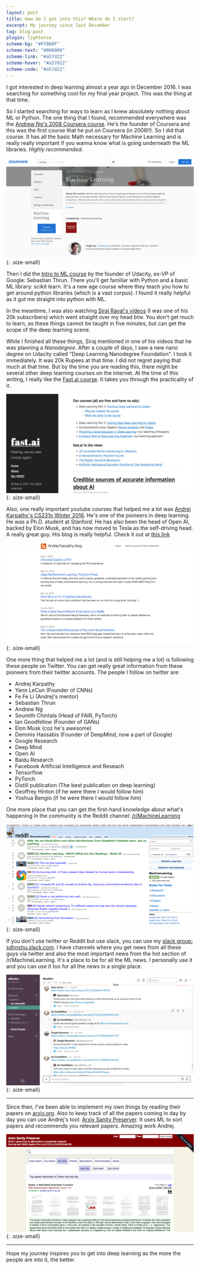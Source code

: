 ```yaml
---
layout: post
title: How do I get into this? Where do I start?
excerpt: My journey since last December
tag: blog-post
plugin: lightense
scheme-bg: "#FFB60F"
scheme-text: "#000000"
scheme-link: "#a57d22"
scheme-hover: "#a57d22"
scheme-code: "#a57d22"
---
```


I got interested in deep learning almost a year ago in December 2016. I was searching for something cool for my final year project. This was _the_ thing at that time. 

So I started searching for ways to learn as I knew absolutely nothing about ML or Python. The one thing that I found, recommended everywhere was the [Andrew Ng's 2008 Coursera course](https://www.coursera.org/learn/machine-learning). He's the founder of Coursera and this was the first course that he put on Coursera (in 2008!!). So I did that course. It has all the basic Math necessary for Machine Learning and is really really important if you wanna know what is going underneath the ML libraries. _Highly recommended_.

![Andrew Ng Coursera](assets/img/ng-coursera.png){: .size-small}

Then I did the [Intro to ML course](https://in.udacity.com/course/intro-to-machine-learning--ud120) by the founder of Udacity, ex-VP of Google: Sebastian Thrun. There you'll get familiar with Python and a basic ML library: scikit learn. It's a new age course where they teach you how to get around python libraries (which is a vast corpus). I found it really helpful as it got me straight into python with ML.

In the meantime, I was also watching [Siraj Raval's videos](https://www.youtube.com/channel/UCWN3xxRkmTPmbKwht9FuE5A) (I was one of his 20k subscribers) which went straight over my head btw. You don't get much to learn, as these things cannot be taught in five minutes, but can get the scope of the deep learning scene.

While I finished all these things, Siraj mentioned in one of his videos that he was planning a _Nanodegree_. After a couple of days, I saw a new nano degree on Udacity called "Deep Learning Nanodegree Foundation". I took it immediately. It was 20k Rupees at that time. I did not regret paying that much at that time. But by the time you are reading this, there might be several other deep learning courses on the internet. At the time of this writing, I really like the [Fast.ai course](http://course.fast.ai/). It takes you through the practicality of it.

![Fast.ai](assets/img/fastai.png){: .size-small}

Also, one really important youtube courses that helped me a lot was [Andrej Karpathy's CS231n Winter 2016](https://www.youtube.com/watch?v=NfnWJUyUJYU&list=PLkt2uSq6rBVctENoVBg1TpCC7OQi31AlC). He's one of the pioneers in deep learning. He was a Ph.D. student at Stanford. He has also been the head of Open AI, backed by Elon Musk, and has now moved to Tesla as the self-driving head. A really great guy. His blog is really helpful. Check it out at [this link](https://karpathy.github.io/)

![Karpathy blog](assets/img/karpathy-blog.png){: .size-small}

One more thing that helped me a lot (and is still helping me a lot) is following these people on Twitter. You can get really great information from these pioneers from their twitter accounts. The people I follow on twitter are:
- Andrej Karpathy
- Yann LeCun (Founder of CNNs)
- Fe Fe Li (Andrej's mentor)
- Sebastian Thrun
- Andrew Ng
- Soumith Chintala (Head of FAIR, PyTorch)
- Ian Goodfellow (Founder of GANs)
- Elon Musk (coz he's awesome)
- Demmis Hassabis (Founder of DeepMind, now a part of Google)
- Google Research
- Deep Mind
- Open AI
- Baidu Research
- Facebook Artificial Intelligence and Reseach
- Tensorflow
- PyTorch
- Distill publication (The best publication on deep learning)
- Geoffrey Hinton (if he were there I would follow him)
- Yoshua Bengio (if he were there I would follow him)

One more place that you can get the first-hand knowledge about what's happening in the community is the Reddit channel: [/r/MachineLearning](https://www.reddit.com/r/MachineLearning/)

![Reddit ML](assets/img/reddit-ml.png){: .size-small}

If you don't use twitter or Reddit but use slack, you can use my [slack group: sdhnshu.slack.com](https://join.slack.com/t/sdhnshu/shared_invite/enQtMjU0NjM3OTY1NTA1LTMwM2E4NTBjZGRjYjNjMDhkZmY4MzZjOGRkOWNlMmRjZGNkZjIxMzcyOGUxZDkwYjgzNjUyYTg2YTZjZTczYjQ). I have channels where you get news from all these guys via twitter and also the most important news from the hot section of /r/MachineLearning. It's a place to be for all the ML news. I personally use it and you can use it too for all the news in a single place.

![My slack](assets/img/slack.png){: .size-small}

---

Since then, I've been able to implement my own things by reading their papers on [arxiv.org](https://arxiv.org/). Also to keep track of all the papers coming in day by day you can use Andrej's tool: [Arxiv Sanity Preserver](http://arxiv-sanity.com/). It uses ML to sort papers and recommends you relevant papers. Amazing work Andrej.

![Arxiv sanity](assets/img/arxiv-sanity.png){: .size-small}

---
Hope my journey inspires you to get into deep learning as the more the people are into it, the better. 